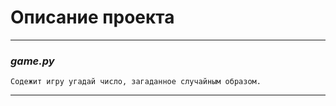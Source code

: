 # Описание проекта

---
### ***game.py***
    Содежит игру угадай число, загаданное случайным образом.
---